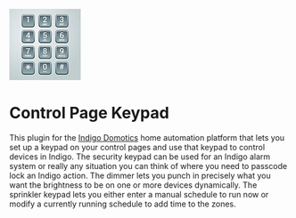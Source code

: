 ![](https://raw.githubusercontent.com/Colorado4Wheeler/WikiDocs/master/Control-Page-Keypad/icon-large.png)

# Control Page Keypad

This plugin for the [Indigo Domotics](http://www.indigodomo.com/) home automation platform that lets you set up a keypad on your control pages and use that keypad to control devices in Indigo.  The security keypad can be used for an Indigo alarm system or really any situation you can think of where you need to passcode lock an Indigo action.  The dimmer lets you punch in precisely what you want the brightness to be on one or more devices dynamically.  The sprinkler keypad lets you either enter a manual schedule to run now or modify a currently running schedule to add time to the zones.

